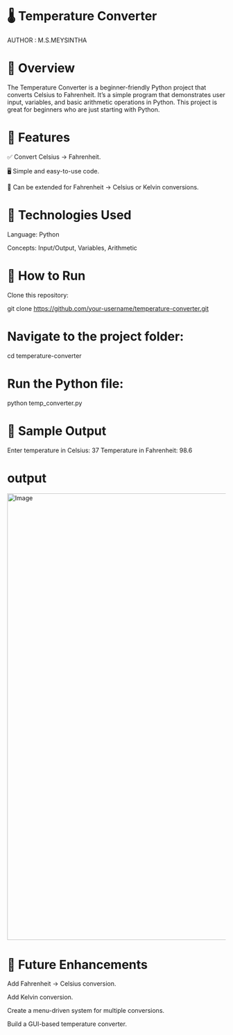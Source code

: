 # 🌡️ Temperature Converter

AUTHOR : M.S.MEYSINTHA

# 🔹 Overview

The Temperature Converter is a beginner-friendly Python project that converts Celsius to Fahrenheit. It’s a simple program that demonstrates user input, variables, and basic arithmetic operations in Python. This project is great for beginners who are just starting with Python.

# 🔹 Features

✅ Convert Celsius → Fahrenheit.

🖥️ Simple and easy-to-use code.

🔄 Can be extended for Fahrenheit → Celsius or Kelvin conversions.

# 🔹 Technologies Used

Language: Python

Concepts: Input/Output, Variables, Arithmetic

# 🔹 How to Run

Clone this repository:

git clone https://github.com/your-username/temperature-converter.git


# Navigate to the project folder:

cd temperature-converter


# Run the Python file:

python temp_converter.py

# 🔹 Sample Output
Enter temperature in Celsius: 37
Temperature in Fahrenheit: 98.6

# output

<img width="1920" height="1030" alt="Image" src="https://github.com/user-attachments/assets/0be22def-ade5-44d6-a63c-d94d0d83baca" />

# 🔹 Future Enhancements

Add Fahrenheit → Celsius conversion.

Add Kelvin conversion.

Create a menu-driven system for multiple conversions.

Build a GUI-based temperature converter.
